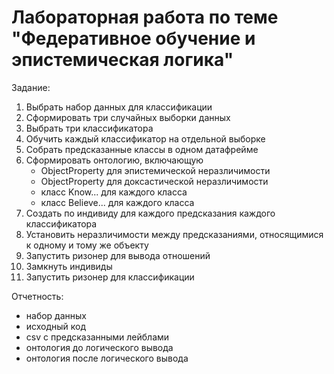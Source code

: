 # Лабораторная работа по теме "Федеративное обучение и эпистемическая логика"

Задание:
1. Выбрать набор данных для классификации
2. Сформировать три случайных выборки данных
3. Выбрать три классификатора
4. Обучить каждый классификатор на отдельной выборке
5. Собрать предсказанные классы в одном датафрейме
6. Сформировать онтологию, включающую
    - ObjectProperty для эпистемической неразличимости
    - ObjectProperty для доксастической неразличимости
    - класс Know... для каждого класса
    - класс Believe... для каждого класса
8. Создать по индивиду для каждого предсказания каждого классификатора
9. Установить неразличимости между предсказаниями, относящимися к одному и тому же объекту
10. Запустить ризонер для вывода отношений
11. Замкнуть индивиды
12. Запустить ризонер для классификации

Отчетность:
- набор данных
- исходный код
- csv с предсказанными лейблами
- онтология до логического вывода
- онтология после логического вывода
